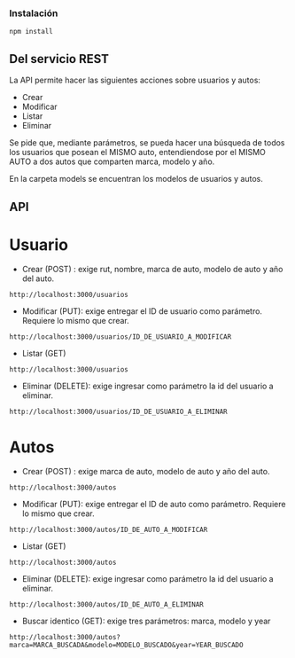 ### Instalación

```
npm install 
```

## Del servicio REST

La API permite hacer las siguientes acciones sobre usuarios y autos:
- Crear
- Modificar
- Listar
- Eliminar

Se pide que, mediante parámetros, se pueda hacer una búsqueda de todos los usuarios que posean el MISMO auto, entendiendose por el MISMO AUTO a dos autos que comparten marca, modelo y año.

En la carpeta models se encuentran los modelos de usuarios y autos.

## API

# Usuario

- Crear (POST) : exige rut, nombre, marca de auto, modelo de auto y año del auto.
```
http://localhost:3000/usuarios
```

- Modificar (PUT): exige entregar el ID de usuario como parámetro. Requiere lo mismo que crear.
```
http://localhost:3000/usuarios/ID_DE_USUARIO_A_MODIFICAR
```

- Listar (GET)
```
http://localhost:3000/usuarios
```

- Eliminar (DELETE): exige ingresar como parámetro la id del usuario a eliminar.
```
http://localhost:3000/usuarios/ID_DE_USUARIO_A_ELIMINAR
```

# Autos 
- Crear (POST) : exige marca de auto, modelo de auto y año del auto.
```
http://localhost:3000/autos
```

- Modificar (PUT): exige entregar el ID de auto como parámetro. Requiere lo mismo que crear.
```
http://localhost:3000/autos/ID_DE_AUTO_A_MODIFICAR
```

- Listar (GET)
```
http://localhost:3000/autos
```

- Eliminar (DELETE): exige ingresar como parámetro la id del usuario a eliminar.
```
http://localhost:3000/autos/ID_DE_AUTO_A_ELIMINAR
```

- Buscar identico (GET): exige tres parámetros: marca, modelo y year

```
http://localhost:3000/autos?marca=MARCA_BUSCADA&modelo=MODELO_BUSCADO&year=YEAR_BUSCADO
```
